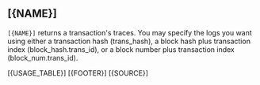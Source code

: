 ## [{NAME}]

`[{NAME}]` returns a transaction's traces. You may specify the logs you want using either a transaction hash (trans\_hash), a block hash plus transaction index (block\_hash.trans\_id), or a block number plus transaction index (block\_num.trans\_id).  

[{USAGE_TABLE}]
[{FOOTER}]
[{SOURCE}]
